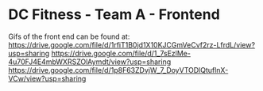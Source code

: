 # DC Fitness - Team A - Frontend

Gifs of the front end can be found at:
https://drive.google.com/file/d/1rfiT1B0jd1X10KJCGmVeCvf2rz-LfrdL/view?usp=sharing
https://drive.google.com/file/d/1_7sEzlMe-4u70FJ4E4mbWXRSZOlAymdt/view?usp=sharing
https://drive.google.com/file/d/1p8F63ZDvjW_7_DoyVTODlQtuflnX-VCw/view?usp=sharing
